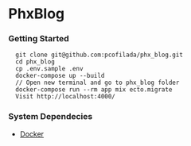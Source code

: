# PhxBlog

### Getting Started

```
  git clone git@github.com:pcofilada/phx_blog.git
  cd phx_blog
  cp .env.sample .env
  docker-compose up --build
  // Open new terminal and go to phx_blog folder
  docker-compose run --rm app mix ecto.migrate
  Visit http://localhost:4000/
```

### System Dependecies

- [Docker](https://www.docker.com/)
